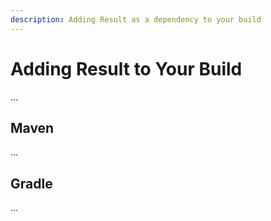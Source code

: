 ```yaml
---
description: Adding Result as a dependency to your build
---
```


# Adding Result to Your Build

...

## Maven

...

## Gradle

...
